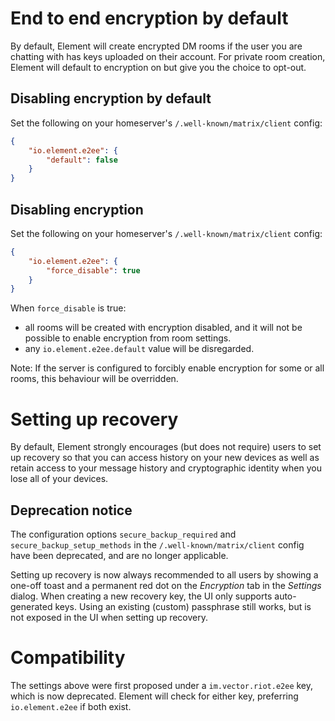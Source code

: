 # End to end encryption by default

By default, Element will create encrypted DM rooms if the user you are chatting with has keys uploaded on their account.
For private room creation, Element will default to encryption on but give you the choice to opt-out.

## Disabling encryption by default

Set the following on your homeserver's
`/.well-known/matrix/client` config:

```json
{
    "io.element.e2ee": {
        "default": false
    }
}
```

## Disabling encryption

Set the following on your homeserver's
`/.well-known/matrix/client` config:

```json
{
    "io.element.e2ee": {
        "force_disable": true
    }
}
```

When `force_disable` is true:

- all rooms will be created with encryption disabled, and it will not be possible to enable
  encryption from room settings.
- any `io.element.e2ee.default` value will be disregarded.

Note: If the server is configured to forcibly enable encryption for some or all rooms,
this behaviour will be overridden.

# Setting up recovery

By default, Element strongly encourages (but does not require) users to set up
recovery so that you can access history on your new devices as well as retain access to your message history and cryptographic identity when you lose all of your devices.

## Deprecation notice

The configuration options `secure_backup_required` and `secure_backup_setup_methods`
in the `/.well-known/matrix/client` config have been deprecated, and are no longer applicable.

Setting up recovery is now always recommended to all users by showing a one-off toast and a
permanent red dot on the *Encryption* tab in the *Settings* dialog. When creating a new
recovery key, the UI only supports auto-generated keys. Using an existing (custom) passphrase
still works, but is not exposed in the UI when setting up recovery.

# Compatibility

The settings above were first proposed under a `im.vector.riot.e2ee` key, which
is now deprecated. Element will check for either key, preferring
`io.element.e2ee` if both exist.
